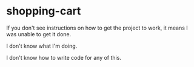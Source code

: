 # shopping-cart

If you don't see instructions on how to get the project to work, it means I was unable to get it done.

I don't know what I'm doing.

I don't know how to write code for any of this.
